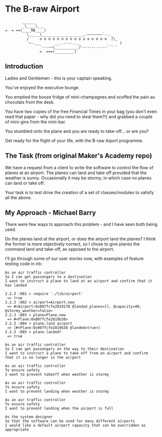 The B-raw Airport
=================

```
        ______
        _\____\___
=  = ==(____MA____)
          \_____\___________________,-~~~~~~~`-.._
          /     o o o o o o o o o o o o o o o o  |\_
          `~-.__       __..----..__                  )
                `---~~\___________/------------`````
                =  ===(_________)

```
Introduction
-----

Ladies and Gentlemen - this is your captain speaking.

You've enjoyed the executive lounge.

You emptied the booze fridge of mini-champagnes and scoffed the pain au chocolats from the desk.

You have two copies of the free Financial Times in your bag (you don't even read that paper - why did you need to steal them?!) and grabbed a couple of mini-gins from the mini-bar.

You stumbled onto the plane and you are ready to take-off... or are you?

Get ready for the flight of your life, with the B-raw Aiport programme.

The Task (from original Maker's Academy repo)
-----

We have a request from a client to write the software to control the flow of planes at an airport. The planes can land and take off provided that the weather is sunny. Occasionally it may be stormy, in which case no planes can land or take off.  

Your task is to test drive the creation of a set of classes/modules to satisfy all the above.

My Approach - Michael Barry
-----

There were few ways to approach this problem - and I have seen both being used.

Do the planes land at the airport, or does the airport land the planes? I think the former is more objectively correct, so I chose to give planes the command land and take-off, as opposed to the airport.

I'll go through some of our user stories now, with examples of feature testing code in irb:

```
As an air traffic controller
So I can get passengers to a destination
I want to instruct a plane to land at an airport and confirm that it has landed
```
```
2.2.3 :001 > require './lib/airport'
 => true
2.2.3 :002 > airport=Airport.new
 => #<Airport:0x007fcfe2829178 @landed_planes=[], @capacity=40, @stormy_weather=false>
2.2.3 :003 > plane=Plane.new
 => #<Plane:0x007fcfe2819b38>
2.2.3 :004 > plane.land airport
 => [#<Plane:0x007fcfe2819b38 @landed=true>]
2.2.3 :005 > plane.landed?
 => true
```
```
As an air traffic controller
So I can get passengers on the way to their destination
I want to instruct a plane to take off from an airport and confirm that it is no longer in the airport
```
```
As an air traffic controller
To ensure safety
I want to prevent takeoff when weather is stormy
```
```
As an air traffic controller
To ensure safety
I want to prevent landing when weather is stormy
```
```
As an air traffic controller
To ensure safety
I want to prevent landing when the airport is full
```
```
As the system designer
So that the software can be used for many different airports
I would like a default airport capacity that can be overridden as appropriate
```
